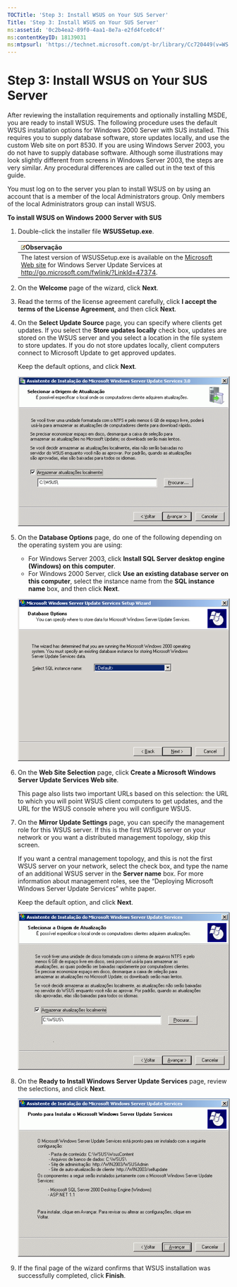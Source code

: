 ```yaml
---
TOCTitle: 'Step 3: Install WSUS on Your SUS Server'
Title: 'Step 3: Install WSUS on Your SUS Server'
ms:assetid: '0c2b4ea2-89f0-4aa1-8e7a-e2fd4fce0c4f'
ms:contentKeyID: 18139031
ms:mtpsurl: 'https://technet.microsoft.com/pt-br/library/Cc720449(v=WS.10)'
---
```


Step 3: Install WSUS on Your SUS Server
=======================================

After reviewing the installation requirements and optionally installing MSDE, you are ready to install WSUS. The following procedure uses the default WSUS installation options for Windows 2000 Server with SUS installed. This requires you to supply database software, store updates locally, and use the custom Web site on port 8530. If you are using Windows Server 2003, you do not have to supply database software. Although some illustrations may look slightly different from screens in Windows Server 2003, the steps are very similar. Any procedural differences are called out in the text of this guide.

You must log on to the server you plan to install WSUS on by using an account that is a member of the local Administrators group. Only members of the local Administrators group can install WSUS.

**To install WSUS on Windows 2000 Server with SUS**
1.  Double-click the installer file **WSUSSetup.exe**.

    | ![](images/Cc720449.note(WS.10).gif)Observação                                                                                                                                    |
    |----------------------------------------------------------------------------------------------------------------------------------------------------------------------------------------------------------------|
    | The latest version of WSUSSetup.exe is available on the [Microsoft Web site](http://go.microsoft.com/fwlink/?linkid=47374) for Windows Server Update Services at http://go.microsoft.com/fwlink/?LinkId=47374. |

2.  On the **Welcome** page of the wizard, click **Next**.

3.  Read the terms of the license agreement carefully, click **I accept the terms of the License Agreement**, and then click **Next**.

4.  On the **Select Update Source** page, you can specify where clients get updates. If you select the **Store updates locally** check box, updates are stored on the WSUS server and you select a location in the file system to store updates. If you do not store updates locally, client computers connect to Microsoft Update to get approved updates.

    Keep the default options, and click **Next**.

    ![](images/Cc720449.fa6ac6a6-6814-4b7e-96e8-e08af5e534b8(WS.10).gif)

5.  On the **Database Options** page, do one of the following depending on the operating system you are using:

    -   For Windows Server 2003, click **Install SQL Server desktop engine (Windows) on this computer**.
    -   For Windows 2000 Server, click **Use an existing database server on this computer**, select the instance name from the **SQL instance name** box, and then click **Next**.

    ![](images/Cc720449.b25efed5-5654-485f-b34d-14686bed0240(WS.10).gif)

6.  On the **Web Site Selection** page, click **Create a Microsoft Windows Server Update Services Web site**.

    This page also lists two important URLs based on this selection: the URL to which you will point WSUS client computers to get updates, and the URL for the WSUS console where you will configure WSUS.

7.  On the **Mirror Update Settings** page, you can specify the management role for this WSUS server. If this is the first WSUS server on your network or you want a distributed management topology, skip this screen.

    If you want a central management topology, and this is not the first WSUS server on your network, select the check box, and type the name of an additional WSUS server in the **Server name** box. For more information about management roles, see the “Deploying Microsoft Windows Server Update Services” white paper.

    Keep the default option, and click **Next**.

    ![](images/Cc720449.f26e09d5-983c-418d-8511-8960850403ef(WS.10).gif)

8.  On the **Ready to Install Windows Server Update Services** page, review the selections, and click **Next**.

    ![](images/Cc720449.20de7d09-3d30-4867-9253-6f353dd1923d(WS.10).gif)

9.  If the final page of the wizard confirms that WSUS installation was successfully completed, click **Finish**.
